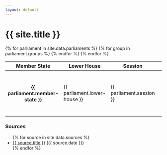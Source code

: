 ```yaml
---
layout: default
---
```


<h1>{{ site.title }}</h1>
<table class="table table-hover table-sm">
  <thead>
    <tr>
      <th scope="col">Member State</th>
      <th scope="col">Lower House</th>
      <th scope="col">Session</th>
      <th scope="col" colspan="9">Groups</th>
      <th scope="col">Date</th>
    </tr>
  </thead>
  <tbody class="table-group-divider">
    {% for parliament in site.data.parliaments %}
    <tr>
      <th scope="row">{{ parliament.member-state }}</th>
      <td>{{ parliament.lower-house }}</td>
      <td>{{ parliament.session }}</td>
      {% for group in parliament.groups %}
      <td
        {%
        if
        group.color
        %}
        style="background-color: {{ group.color }}; color: white;"
        {%
        endif
        %}
      >
        {{ group.name }} {% if group.number-of-mps %} ({{ group.number-of-mps
        }}) {% endif %}
      </td>
      {% endfor %}
      <td>{{ parliament.date }}</td>
    </tr>
    {% endfor %}
  </tbody>
</table>
<h3>Sources</h3>
<ul>
  {% for source in site.data.sources %}
  <li>
    <a class="text-decoration-none" href="{{ source.url }}" target="_blank"
      >{{ source.title }}</a
    >
    ({{ source.date }})
  </li>
  {% endfor %}
</ul>
